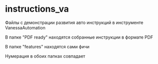 # instructions_va
Файлы с демонстрации развития авто инструкций в инструменте VanessaAutomation


В папке "PDF ready" находятся собранные инструкции в формате PDF

В папке "features" находятся сами фичи

Нумерация в обоих папках совпадает
